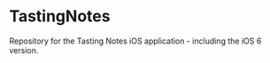 TastingNotes
============

Repository for the Tasting Notes iOS application - including the iOS 6 version.
